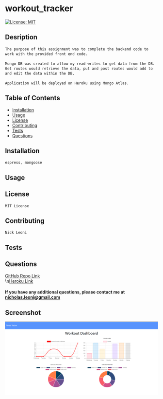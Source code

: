 # workout_tracker

[![License: MIT](https://img.shields.io/badge/License-MIT-yellow.svg)](https://opensource.org/licenses/MIT)
## Desription
    The purpose of this assignment was to complete the backend code to work with the provided front end code. 

    Mongo DB was created to allow my read writes to get data from the DB. Get routes would retrieve the data, put and post routes would add to and edit the data within the DB.

    Application will be deployed on Heroku using Mongo Atlas.

## Table of Contents
 - [Installation](#installation)
 - [Usage](#usage)
 - [License](#license)
 - [Contributing](#contributing)
 - [Tests](#tests)
 - [Questions](#questions)

## Installation
    espress, mongoose    
## Usage
    
## License
    MIT License
## Contributing
    Nick Leoni
## Tests
    
## Questions
[GitHub Repo Link](https://github.com/njleoni/workout_tracker)<br/>
\n[Heroku Link](https://powerful-spire-65295.herokuapp.com/)
#### If you have any additional questions, please contact me at nicholas.leoni@gmail.com

## Screenshot
![Screenshot](./public/assets/img/workout_tracker.PNG)

